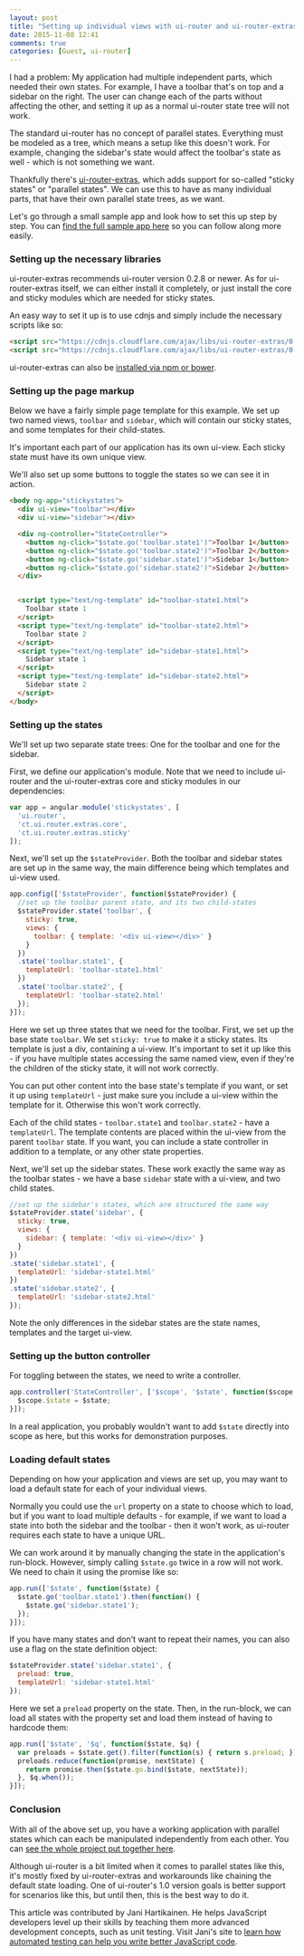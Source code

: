 ```yaml
---
layout: post
title: "Setting up individual views with ui-router and ui-router-extras"
date: 2015-11-08 12:41
comments: true
categories: [Guest, ui-router]
---
```


I had a problem: My application had multiple independent parts, which needed their own states. For example, I have a toolbar that's on top and a sidebar on the right. The user can change each of the parts without affecting the other, and setting it up as a normal ui-router state tree will not work.

The standard ui-router has no concept of parallel states. Everything must be modeled as a tree, which means a setup like this doesn't work. For example, changing the sidebar's state would affect the toolbar's state as well - which is not something we want.

Thankfully there's [ui-router-extras][ui-router-extras], which adds support for so-called "sticky states" or "parallel states". We can use this to have as many individual parts, that have their own parallel state trees, as we want.

Let's go through a small sample app and look how to set this up step by step. You can [find the full sample app here][sample] so you can follow along more easily.
<!--more-->
### Setting up the necessary libraries

ui-router-extras recommends ui-router version 0.2.8 or newer. As for ui-router-extras itself, we can either install it completely, or just install the core and sticky modules which are needed for sticky states.

An easy way to set it up is to use cdnjs and simply include the necessary scripts like so:

```html
<script src="https://cdnjs.cloudflare.com/ajax/libs/ui-router-extras/0.1.0/modular/ct-ui-router-extras.core.min.js"></script>
<script src="https://cdnjs.cloudflare.com/ajax/libs/ui-router-extras/0.1.0/modular/ct-ui-router-extras.sticky.min.js"></script>
```

ui-router-extras can also be [installed via npm or bower](https://github.com/christopherthielen/ui-router-extras#monolithic-install).

### Setting up the page markup

Below we have a fairly simple page template for this example. We set up two named views, `toolbar` and `sidebar`, which will contain our sticky states, and some templates for their child-states.

It's important each part of our application has its own ui-view. Each sticky state must have its own unique view.

We'll also set up some buttons to toggle the states so we can see it in action.

```html
<body ng-app="stickystates">
  <div ui-view="toolbar"></div>
  <div ui-view="sidebar"></div>

  <div ng-controller="StateController">
    <button ng-click="$state.go('toolbar.state1')">Toolbar 1</button>
    <button ng-click="$state.go('toolbar.state2')">Toolbar 2</button>
    <button ng-click="$state.go('sidebar.state1')">Sidebar 1</button>
    <button ng-click="$state.go('sidebar.state2')">Sidebar 2</button>
  </div>


  <script type="text/ng-template" id="toolbar-state1.html">
    Toolbar state 1
  </script>
  <script type="text/ng-template" id="toolbar-state2.html">
    Toolbar state 2
  </script>
  <script type="text/ng-template" id="sidebar-state1.html">
    Sidebar state 1
  </script>
  <script type="text/ng-template" id="sidebar-state2.html">
    Sidebar state 2
  </script>
</body>
```

### Setting up the states

We'll set up two separate state trees: One for the toolbar and one for the sidebar.

First, we define our application's module. Note that we need to include ui-router and the ui-router-extras core and sticky modules in our dependencies:

```javascript
var app = angular.module('stickystates', [
  'ui.router',
  'ct.ui.router.extras.core',
  'ct.ui.router.extras.sticky'
]);
```

Next, we'll set up the `$stateProvider`. Both the toolbar and sidebar states are set up in the same way, the main difference being which templates and ui-view used.

```javascript
app.config(['$stateProvider', function($stateProvider) {
  //set up the toolbar parent state, and its two child-states
  $stateProvider.state('toolbar', {
    sticky: true,
    views: {
      toolbar: { template: '<div ui-view></div>' }
    }
  })
  .state('toolbar.state1', {
    templateUrl: 'toolbar-state1.html'
  })
  .state('toolbar.state2', {
    templateUrl: 'toolbar-state2.html'
  });
}]);
```

Here we set up three states that we need for the toolbar. First, we set up the base state `toolbar`. We set `sticky: true` to make it a sticky states. Its template is just a div, containing a ui-view. It's important to set it up like this - if you have multiple states accessing the same named view, even if they're the children of the sticky state, it will not work correctly.

You can put other content into the base state's template if you want, or set it up using `templateUrl` - just make sure you include a ui-view within the template for it. Otherwise this won't work correctly.

Each of the child states - `toolbar.state1` and `toolbar.state2` - have a `templateUrl`. The template contents are placed within the ui-view from the parent `toolbar` state. If you want, you can include a state controller in addition to a template, or any other state properties.

Next, we'll set up the sidebar states. These work exactly the same way as the toolbar states - we have a base `sidebar` state with a ui-view, and two child states.

```javascript
//set up the sidebar's states, which are structured the same way
$stateProvider.state('sidebar', {
  sticky: true,
  views: {
    sidebar: { template: '<div ui-view></div>' }
  }
})
.state('sidebar.state1', {
  templateUrl: 'sidebar-state1.html'
})
.state('sidebar.state2', {
  templateUrl: 'sidebar-state2.html'
});
```

Note the only differences in the sidebar states are the state names, templates and the target ui-view.

### Setting up the button controller

For toggling between the states, we need to write a controller.

```javascript
app.controller('StateController', ['$scope', '$state', function($scope, $state) {
  $scope.$state = $state;
}]);
```

In a real application, you probably wouldn't want to add `$state` directly into scope as here, but this works for demonstration purposes.

### Loading default states

Depending on how your application and views are set up, you may want to load a default state for each of your individual views.

Normally you could use the `url` property on a state to choose which to load, but if you want to load multiple defaults - for example, if we want to load a state into both the sidebar and the toolbar - then it won't work, as ui-router requires each state to have a unique URL.

We can work around it by manually changing the state in the application's run-block. However, simply calling `$state.go` twice in a row will not work. We need to chain it using the promise like so:

```javascript
app.run(['$state', function($state) {
  $state.go('toolbar.state1').then(function() {
    $state.go('sidebar.state1');
  });
}]);
```

If you have many states and don't want to repeat their names, you can also use a flag on the state definition object:

```javascript
$stateProvider.state('sidebar.state1', {
  preload: true,
  templateUrl: 'sidebar-state1.html'
});
```

Here we set a `preload` property on the state. Then, in the run-block, we can load all states with the property set and load them instead of having to hardcode them:

```javascript
app.run(['$state', '$q', function($state, $q) {
  var preloads = $state.get().filter(function(s) { return s.preload; });
  preloads.reduce(function(promise, nextState) {
    return promise.then($state.go.bind($state, nextState));
  }, $q.when());
}]);
```

### Conclusion

With all of the above set up, you have a working application with parallel states which can each be manipulated independently from each other. You can [see the whole project put together here][sample].

Although ui-router is a bit limited when it comes to parallel states like this, it's mostly fixed by ui-router-extras and workarounds like chaining the default state loading. One of ui-router's 1.0 version goals is better support for scenarios like this, but until then, this is the best way to do it.

This article was contributed by Jani Hartikainen. He helps JavaScript developers level up their skills by teaching them more advanced development concepts, such as unit testing. Visit Jani's site to [learn how automated testing can help you write better JavaScript code](http://codeutopia.net/blog/h/subscribe/).

[ui-router-extras]: https://christopherthielen.github.io/ui-router-extras/#/home
[sample]: http://plnkr.co/edit/bEdJczNwYEfTI7joyh9h?p=preview
